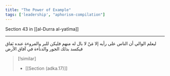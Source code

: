 ```yaml
---
title: "The Power of Example"
tags: ['leadership', "aphorism-compilation"]
---
```


 Section 43 in [[al-Durra al-yatīma]]

---
ليعلم الوالي أن الناس على رأيه إلا مَنْ لا بال له منهم فليكن للبر والمروءة عنده نَفاق فيكسد بذلك الجور والدناءة في آفاق الأرض

> [!similar]
> - [[Section (adka.17)]]
